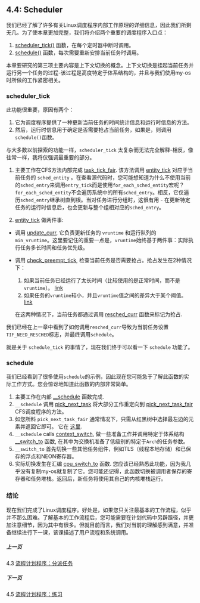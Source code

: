 ## 4.4: Scheduler

我们已经了解了许多有关Linux调度程序内部工作原理的详细信息，因此我们所剩无几。为了使本章更加完整，我们将介绍两个重要的调度程序入口点：

1. [scheduler_tick()](https://github.com/torvalds/linux/blob/v4.14/kernel/sched/core.c#L3003) 函数，在每个定时器中断时调用。
1. [schedule()](https://github.com/torvalds/linux/blob/v4.14/kernel/sched/core.c#L3418) 函数，每次需要重新安排当前任务时调用。

本章要研究的第三项主要内容是上下文切换的概念。上下文切换是挂起当前任务并运行另一个任务的过程-该过程是高度特定于体系结构的，并且与我们使用my-os时所做的工作紧密相关。

### scheduler_tick

此功能很重要，原因有两个：

1. 它为调度程序提供了一种更新当前任务的时间统计信息和运行时信息的方法。
1. 然后，运行时信息用于确定是否需要抢占当前任务，如果是，则调用`schedule()`函数。

与大多数以前探索的功能一样，`scheduler_tick` 太复杂而无法完全解释-相反，像往常一样，我将仅强调最重要的部分。

1. 主要工作在CFS方法内部完成 [task_tick_fair](https://github.com/torvalds/linux/blob/v4.14/kernel/sched/fair.c#L9044). 该方法调用 [entity_tick](https://github.com/torvalds/linux/blob/v4.14/kernel/sched/fair.c#L3990) 对应于当前任务的 `sched_entity` 。在查看源代码时，您可能想知道为什么不使用当前的`sched_entry`来调用`entry_tick`而是使用`for_each_sched_entity`宏呢？ `for_each_sched_entity`不会遍历系统中的所有`sched_entry`。相反，它仅遍历`sched_entry`继承树直到根。当对任务进行分组时，这很有用 - 在更新特定任务的运行时信息后，也会更新与整个组相对应的`sched_entry`。

1. [entity_tick](https://github.com/torvalds/linux/blob/v4.14/kernel/sched/fair.c#L3990) 做两件事:
  * 调用 [update_curr](https://github.com/torvalds/linux/blob/v4.14/kernel/sched/fair.c#L827), 它负责更新任务的 `vruntime` 和运行队列的 `min_vruntime`。这里要记住的重要一点是，`vruntime`始终基于两件事：实际执行任务多长时间和任务优先级。
  * 调用 [check_preempt_tick](https://github.com/torvalds/linux/blob/v4.14/kernel/sched/fair.c#L3834), 检查当前任务是否需要抢占。抢占发生在2种情况下：
    1. 如果当前任务已经运行了太长时间（比较使用的是正常时间，而不是`vruntime`）。 [link](https://github.com/torvalds/linux/blob/v4.14/kernel/sched/fair.c#L3842)
    1. 如果任务的`vruntime`较小，并且`vruntime`值之间的差异大于某个阈值。 [link](https://github.com/torvalds/linux/blob/v4.14/kernel/sched/fair.c#L3866)

    在这两种情况下，当前任务都通过调用 [resched_curr](https://github.com/torvalds/linux/blob/v4.14/kernel/sched/core.c#L479) 函数来标记为抢占.

我们已经在上一章中看到了如何调用`resched_curr`导致为当前任务设置`TIF_NEED_RESCHED`标志，并最终调用`schedule`。

就是关于 `schedule_tick` 的事情了，现在我们终于可以看一下 `schedule` 功能了。

### schedule

我们已经看到了很多使用`schedule`的示例，因此现在您可能急于了解此函数的实际工作方式。您会惊讶地知道此函数的内部非常简单。


1. 主要工作在内部 [__schedule](https://github.com/torvalds/linux/blob/v4.14/kernel/sched/core.c#L3278)  函数完成.
1. `__schedule` 调用 [pick_next_task](https://github.com/torvalds/linux/blob/v4.14/kernel/sched/core.c#L3199) 将大部分工作重定向到 [pick_next_task_fair](https://github.com/torvalds/linux/blob/v4.14/kernel/sched/fair.c#L6251) CFS调度程序的方法。
1. 如您所料 `pick_next_task_fair` 通常情况下，只需从红黑树中选择最左边的元素并返回它即可。 它在 [这里](https://github.com/torvalds/linux/blob/v4.14/kernel/sched/fair.c#L3915).
1. `__schedule` calls [context_switch](https://github.com/torvalds/linux/blob/v4.14/kernel/sched/core.c#L2750), 做一些准备工作并调用特定于体系结构 [__switch_to](https://github.com/torvalds/linux/blob/v4.14/arch/arm64/kernel/process.c#L348) 函数, 在其中为交换机准备了低级别的特定于`Arch`的任务参数。
1. `__switch_to` 首先切换一些其他任务组件，例如TLS（线程本地存储）和已保存的浮点和NEON寄存器。
1. 实际切换发生在汇编 [cpu_switch_to](https://github.com/torvalds/linux/blob/v4.14/arch/arm64/kernel/entry.S#L914) 函数. 您应该已经熟悉此功能，因为我几乎没有复制my-os就复制了它。您可能还记得，此函数切换被调用者保存的寄存器和任务堆栈。返回后，新任务将使用其自己的内核堆栈运行。

### 结论

现在我们完成了Linux调度程序。好处是，如果您只关注最基本的工作流程，似乎并不那么困难。了解基本的工作流程后，您可能需要在计划代码中另辟蹊径，并更加注意细节，因为其中有很多。但就目前而言，我们对当前的理解感到满意，并准备继续进行下一课，该课描述了用户流程和系统调用。

##### 上一页

4.3 [流程计划程序：分派任务](../../../docs/lesson04/linux/fork.md)

##### 下一页

4.5 [流程计划程序：练习](../../../docs/lesson04/exercises.md)
